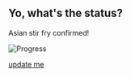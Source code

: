 ## Yo, what's the status?

Asian stir fry confirmed!

<!---
- update [20?title=preparing] below accordingly
-->

![Progress](http://progressed.io/bar/0?title=waiting)

<a href="https://github.com/andywimmer/lunchlinestatus.cf/edit/master/README.md" class="btn btn-github"><span class="icon"></span>update me</a>
